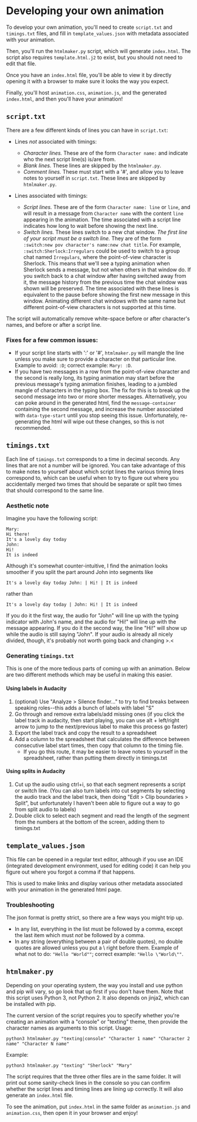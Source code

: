 # Developing your own animation

To develop your own animation, you'll need to create `script.txt` and `timings.txt` files, and fill in `template_values.json` with metadata associated with your animation.

Then, you'll run the `htmlmaker.py` script, which will generate `index.html`. The script also requires `template.html.j2` to exist, but you should not need to edit that file.

Once you have an `index.html` file, you'll be able to view it by directly opening it with a browser to make sure it looks the way you expect.

Finally, you'll host `animation.css`, `animation.js`, and the generated `index.html`, and then you'll have your animation!

## `script.txt`

There are a few different kinds of lines you can have in `script.txt`:

* Lines *not* associated with timings:
    * *Character lines.* These are of the form `Character name:` and indicate who the next script line(s) is/are from.
    * *Blank lines.* These lines are skipped by the `htmlmaker.py`.
    * *Comment lines.* These must start with a '#', and allow you to leave notes to yourself in `script.txt`. These lines are skipped by `htmlmaker.py`.

* Lines associated with timings:
    * *Script lines.* These are of the form `Character name: line` or `line`, and will result in a message from `Character name` with the content `line` appearing in the animation. The time associated with a script line indicates how long to wait before showing the next line.
    * *Switch lines.* These lines switch to a new chat window. *The first line of your script must be a switch line.* They are of the form `:switch:new pov character's name:new chat title`. For example, `:switch:Sherlock:Irregulars` could be used to switch to a group chat named `Irregulars`, where the point-of-view character is Sherlock. This means that we'll see a typing animation when Sherlock sends a message, but not when others in that window do. If you switch back to a chat window after having switched away from it, the message history from the previous time the chat window was shown will be preserved. The time associated with these lines is equivalent to the pause before showing the first new message in this window. Animating different chat windows with the same name but different point-of-view characters is not supported at this time.

The script will automatically remove white-space before or after character's names, and before or after a script line.

### Fixes for a few common issues:

* If your script line starts with ':' or '#', `htmlmaker.py` will mangle the line unless you make sure to provide a character on that particular line. Example to avoid: `:D`; correct example: `Mary: :D`.
* If you have two messages in a row from the point-of-view character and the second is really long, its typing animation may start before the previous message's typing animation finishes, leading to a jumbled mangle of characters in the typing box. The fix for this is to break up the second message into two or more shorter messages. Alternatively, you can poke around in the generated html, find the `message-container` containing the second message, and increase the number associated with `data-type-start` until you stop seeing this issue. Unfortunately, re-generating the html will wipe out these changes, so this is not recommended.

## `timings.txt`

Each line of `timings.txt` corresponds to a time in decimal seconds. Any lines that are not a number will be ignored. You can take advantage of this to make notes to yourself about which script lines the various timing lines correspond to, which can be useful when to try to figure out where you accidentally merged two times that should be separate or split two times that should correspond to the same line.

### Aesthetic note
Imagine you have the following script:
```
Mary:
Hi there!
It's a lovely day today
John:
Hi!
It is indeed
```
Although it's somewhat counter-intuitive, I find the animation looks smoother if you split the part around John into segments like
```
It's a lovely day today John: | Hi! | It is indeed
```
rather than
```
It's a lovely day today | John: Hi! | It is indeed
```

If you do it the first way, the audio for "John" will line up with the typing indicator with John's name, and the audio for "Hi!" will line up with the message appearing. If you do it the second way, the line "Hi!" will show up while the audio is still saying "John". If your audio is already all nicely divided, though, it's probably not worth going back and changing >.<

### Generating `timings.txt`

This is one of the more tedious parts of coming up with an animation. Below are two different methods which may be useful in making this easier.

#### Using labels in Audacity
1. (optional) Use "Analyze > Silence finder..." to try to find breaks between speaking roles--this adds a bunch of labels with label "S"
2. Go through and remove extra labels/add missing ones (if you click the label track in audacity, then start playing, you can use alt + left/right arrow to jump to the next/previous label to make this process go faster)
3. Export the label track and copy the result to a spreadsheet
4. Add a column to the spreadsheet that calculates the difference between consecutive label start times, then copy that column to the timing file.
    * If you go this route, it may be easier to leave notes to yourself in the spreadsheet, rather than putting them directly in timings.txt

#### Using splits in Audacity

1. Cut up the audio using ctrl+i, so that each segment represents a script or switch line. (You can also turn labels into cut segments by selecting the audio track and the label track, then doing "Edit > Clip boundaries > Split", but unfortunately I haven't been able to figure out a way to go from split audio to labels)
1. Double click to select each segment and read the length of the segment from the numbers at the bottom of the screen, adding them to timings.txt

## `template_values.json`

This file can be opened in a regular text editor, although if you use an IDE (integrated development environment, used for editing code) it can help you figure out where you forgot a comma if that happens.

This is used to make links and display various other metadata associated with your animation in the generated html page.

### Troubleshooting

The json format is pretty strict, so there are a few ways you might trip up.
* In any list, everything in the list must be followed by a comma, except the last item which must *not* be followed by a comma.
* In any string (everything between a pair of double quotes), no double quotes are allowed unless you put a \ right before them. Example of what not to do: `"Hello "World""`; correct example: `"Hello \"World\""`.

## `htmlmaker.py`

Depending on your operating system, the way you install and use python and pip will vary, so go look that up first if you don't have them. Note that this script uses Python 3, not Python 2. It also depends on jinja2, which can be installed with pip.

The current version of the script requires you to specify whether you're creating an animation with a "console" or "texting" theme, then provide the character names as arguments to this script.
Usage:
```
python3 htmlmaker.py "texting|console" "Character 1 name" "Character 2 name" "Character N name"
```
Example:
```
python3 htmlmaker.py "texting" "Sherlock" "Mary"
```

The script requires that the three other files are in the same folder. It will print out some sanity-check lines in the console so you can confirm whether the script lines and timing lines are lining up correctly. It will also generate an `index.html` file.

To see the animation, put `index.html` in the same folder as `animation.js` and `animation.css`, then open it in your browser and enjoy!
